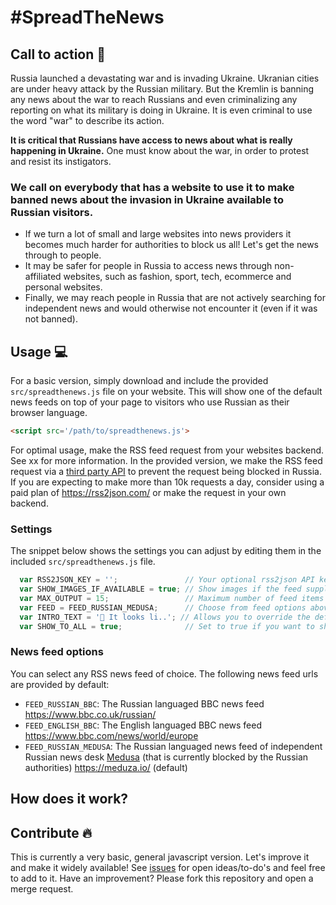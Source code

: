 # #SpreadTheNews

## Call to action 🧾

Russia launched a devastating war and is invading Ukraine. Ukranian cities are 
under heavy attack by the Russian military. But the Kremlin is banning any news 
about the war to reach Russians and even criminalizing any reporting on what its 
military is doing in Ukraine. It is even criminal to use the word "war" to describe
its action. 

**It is critical that Russians have access to news about what is really happening in
Ukraine.** One must know about the war, in order to protest and resist its instigators.  

### We call on everybody that has a website to use it to make banned news about the invasion in Ukraine available to Russian visitors.

- If we turn a lot of small and large websites into news providers it becomes much harder
for authorities to block us all! Let's get the news through to people.
- It may be safer for people in Russia to access news through non-affiliated websites, such as
fashion, sport, tech, ecommerce and personal websites. 
- Finally, we may reach people in Russia that are not actively searching for independent news and 
would otherwise not encounter it (even if it was not banned).

## Usage 💻

For a basic version, simply download and include the provided `src/spreadthenews.js` file on your website. This will show 
one of the default news feeds on top of your page to visitors who use Russian as their browser language.

```html
<script src='/path/to/spreadthenews.js'>
```

For optimal usage, make the RSS feed request from your websites backend. See xx for more information. In the
provided version, we make the RSS feed request via a [third party API](https://rss2json.com/) to prevent 
the request being blocked in Russia. If you are expecting to make more than 10k requests a day, consider
using a paid plan of https://rss2json.com/ or make the request in your own backend.

### Settings

The snippet below shows the settings you can adjust by editing them in the included `src/spreadthenews.js` file.
```js
  var RSS2JSON_KEY = '';               // Your optional rss2json API key (if > 10k requests a day)
  var SHOW_IMAGES_IF_AVAILABLE = true; // Show images if the feed supplies them
  var MAX_OUTPUT = 15;                 // Maximum number of feed items to show
  var FEED = FEED_RUSSIAN_MEDUSA;      // Choose from feed options above or another feed of choice
  var INTRO_TEXT = '👋 It looks li..'; // Allows you to override the default intro text
  var SHOW_TO_ALL = true;              // Set to true if you want to show the feed to all visitors (e.g., for testing)
```

### News feed options

You can select any RSS news feed of choice. The following news feed urls are provided by default:

- `FEED_RUSSIAN_BBC`:  The Russian languaged BBC news feed https://www.bbc.co.uk/russian/
- `FEED_ENGLISH_BBC`:  The English languaged BBC news feed https://www.bbc.com/news/world/europe
- `FEED_RUSSIAN_MEDUSA`: The Russian languaged news feed of independent Russian news desk [Medusa](https://meduza.io/en) (that is currently blocked by the Russian authorities) https://meduza.io/ (default)

## How does it work?

## Contribute 🔥

This is currently a very basic, general javascript version. Let's improve it and make it widely available! See 
[issues](https://github.com/newseverywhere/SpreadTheNews/issues) for open ideas/to-do's and feel free to add to it. 
Have an improvement? Please fork this repository and open a merge request.

